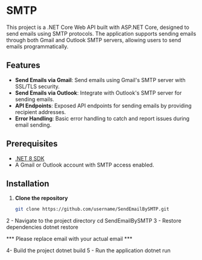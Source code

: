 # SMTP
This project is a .NET Core Web API built with ASP.NET Core, designed to send emails using SMTP protocols. The application supports sending emails through both Gmail and Outlook SMTP servers, allowing users to send emails programmatically.
## Features

- **Send Emails via Gmail**: Send emails using Gmail's SMTP server with SSL/TLS security.
- **Send Emails via Outlook**: Integrate with Outlook's SMTP server for sending emails.
- **API Endpoints**: Exposed API endpoints for sending emails by providing recipient addresses.
- **Error Handling**: Basic error handling to catch and report issues during email sending.

## Prerequisites

- [.NET 8 SDK](https://dotnet.microsoft.com/download/dotnet/8.0)
- A Gmail or Outlook account with SMTP access enabled.

## Installation

1. **Clone the repository**

   ```bash
   git clone https://github.com/username/SendEmailBySMTP.git
2 - Navigate to the project directory
    cd SendEmailBySMTP
3 - Restore dependencies
  dotnet restore

*** Please replace email with your actual email ***
  
4- Build the project
  dotnet build
5 - Run the application
  dotnet run

